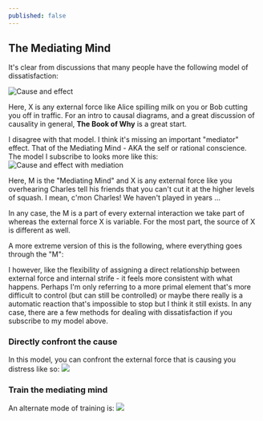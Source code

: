 ```yaml
---
published: false
---
```

## The Mediating Mind

It's clear from discussions that many people have the following model of dissatisfaction: 

![Cause and effect]({{site.baseurl}}/https://raw.githubusercontent.com/kpathakota/kpathakota.github.io/master/images/MediatingMind1.PNG)

Here, X is any external force like Alice spilling milk on you or Bob cutting you off in traffic. For an intro to causal diagrams, and a great discussion of causality in general, __The Book of Why__ is a great start. 

I disagree with that model. I think it's missing an important "mediator" effect. That of the Mediating Mind - AKA the self or rational conscience. The model I subscribe to looks more like this: 
![Cause and effect with mediation]({{site.baseurl}}/https://raw.githubusercontent.com/kpathakota/kpathakota.github.io/master/images/MediatingMind2.PNG)

Here, M is the "Mediating Mind" and X is any external force like you overhearing Charles tell his friends that you can't cut it at the higher levels of squash. I mean, c'mon Charles! We haven't played in years ... 

In any case, the M is a part of every external interaction we take part of whereas the external force X is variable. For the most part, the source of X is different as well. 

A more extreme version of this is the following, where everything goes through the "M": 

I however, like the flexibility of assigning a direct relationship between external force and internal strife - it feels more consistent with what happens. Perhaps I'm only referring to a more primal element that's more difficult to control (but can still be controlled) or maybe there really is a automatic reaction that's impossible to stop but I think it still exists. In any case, there are a few methods for dealing with dissatisfaction if you subscribe to my model above. 

### Directly confront the cause
In this model, you can confront the external force that is causing you distress like so: 
![]({{site.baseurl}}/https://raw.githubusercontent.com/kpathakota/kpathakota.github.io/master/images/MediatingMind4.PNG)

### Train the mediating mind
An alternate mode of training is: 
![]({{site.baseurl}}/https://raw.githubusercontent.com/kpathakota/kpathakota.github.io/master/images/MediatingMind3.PNG)